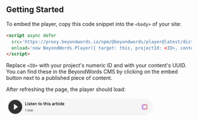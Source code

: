 ## Getting Started

To embed the player, copy this code snippet into the `<body>` of your site:

```html
<script async defer
  src='https://proxy.beyondwords.io/npm/@beyondwords/player@latest/dist/umd.js'
  onload='new BeyondWords.Player({ target: this, projectId: <ID>, contentId: "<ID>" })'>
</script>
```

Replace `<ID>` with your project's numeric ID and with your content's UUID.
You can find these in the BeyondWords CMS by clicking on the embed button next
to a published piece of content.

After refreshing the page, the player should load:

<img src="./images/standard-player.png" width="400px" />
